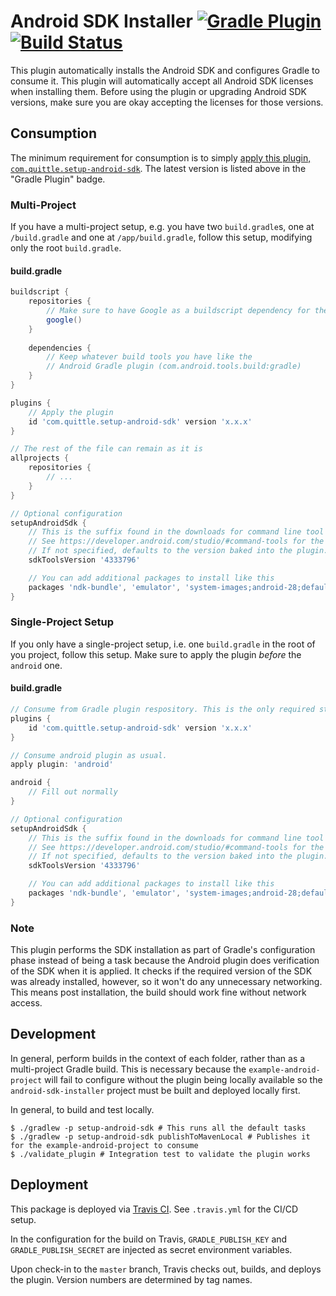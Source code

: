# Android SDK Installer [![Gradle Plugin](https://img.shields.io/maven-metadata/v/https/plugins.gradle.org/m2/com/quittle/setup-android-sdk/maven-metadata.xml.svg?label=Gradle+Plugin)](https://plugins.gradle.org/plugin/com.quittle.setup-android-sdk) [![Build Status](https://travis-ci.com/quittle/gradle-setup-android-sdk.svg?branch=master)](https://travis-ci.com/quittle/gradle-setup-android-sdk)

This plugin automatically installs the Android SDK and configures Gradle to consume it. This plugin
will automatically accept all Android SDK licenses when installing them. Before using the plugin or
upgrading Android SDK versions, make sure you are okay accepting the licenses for those versions.

## Consumption

The minimum requirement for consumption is to simply
[apply this plugin, `com.quittle.setup-android-sdk`](https://plugins.gradle.org/plugin/com.quittle.setup-android-sdk).
The latest version is listed above in the "Gradle Plugin" badge.

### Multi-Project
If you have a multi-project setup, e.g. you have two `build.gradle`s, one at `/build.gradle` and one at `/app/build.gradle`,
follow this setup, modifying only the root `build.gradle`.

#### build.gradle
```groovy
buildscript {
    repositories {
        // Make sure to have Google as a buildscript dependency for the plugin
        google()
    }
    
    dependencies {
        // Keep whatever build tools you have like the
        // Android Gradle plugin (com.android.tools.build:gradle)
    }
}

plugins {
    // Apply the plugin
    id 'com.quittle.setup-android-sdk' version 'x.x.x'
}

// The rest of the file can remain as it is
allprojects {
    repositories {
        // ...
    }
}

// Optional configuration
setupAndroidSdk {
    // This is the suffix found in the downloads for command line tool zips.
    // See https://developer.android.com/studio/#command-tools for the latest version available.
    // If not specified, defaults to the version baked into the plugin.
    sdkToolsVersion '4333796'

    // You can add additional packages to install like this
    packages 'ndk-bundle', 'emulator', 'system-images;android-28;default;x86'
}
```

### Single-Project Setup

If you only have a single-project setup, i.e. one `build.gradle` in the root of you project, follow this setup. Make sure
to apply the plugin *before* the `android` one.

#### build.gradle
```groovy
// Consume from Gradle plugin respository. This is the only required step.
plugins {
    id 'com.quittle.setup-android-sdk' version 'x.x.x'
}

// Consume android plugin as usual.
apply plugin: 'android'

android {
    // Fill out normally
}

// Optional configuration
setupAndroidSdk {
    // This is the suffix found in the downloads for command line tool zips.
    // See https://developer.android.com/studio/#command-tools for the latest version available.
    // If not specified, defaults to the version baked into the plugin.
    sdkToolsVersion '4333796'

    // You can add additional packages to install like this
    packages 'ndk-bundle', 'emulator', 'system-images;android-28;default;x86'
}
```

### Note

This plugin performs the SDK installation as part of Gradle's configuration phase instead of being
a task because the Android plugin does verification of the SDK when it is applied. It checks if the
required version of the SDK was already installed, however, so it won't do any unnecessary
networking. This means post installation, the build should work fine without network access.

## Development

In general, perform builds in the context of each folder, rather than as a multi-project Gradle
build. This is necessary because the `example-android-project` will fail to configure without the
plugin being locally available so the `android-sdk-installer` project must be built and deployed
locally first.

In general, to build and test locally.
```
$ ./gradlew -p setup-android-sdk # This runs all the default tasks
$ ./gradlew -p setup-android-sdk publishToMavenLocal # Publishes it for the example-android-project to consume
$ ./validate_plugin # Integration test to validate the plugin works
```

## Deployment
This package is deployed via [Travis CI](https://travis-ci.com/quittle/gradle-setup-android-sdk).
See `.travis.yml` for the CI/CD setup.

In the configuration for the build on Travis, `GRADLE_PUBLISH_KEY` and `GRADLE_PUBLISH_SECRET` are
injected as secret environment variables.

Upon check-in to the `master` branch, Travis checks out, builds, and deploys the plugin. Version
numbers are determined by tag names.
